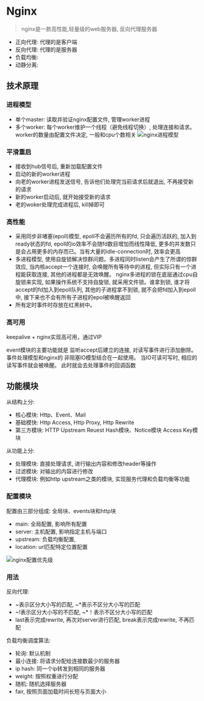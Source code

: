 # Nginx

> nginx是一款高性能,轻量级的web服务器, 反向代理服务器

- 正向代理: 代理的是客户端
- 反向代理: 代理的是服务器
- 负载均衡:
- 动静分离:

## 技术原理

### 进程模型

- 单个master: 读取并验证nginx配置文件, 管理worker进程
- 多个worker: 每个worker维护一个线程（避免线程切换）, 处理连接和请求。worker的数量由配置文件决定, 一般和cpu个数相关
![nginx进程模型](../images/nginx架构图.png)

### 平滑重启

- 接收到hub信号后, 重新加载配置文件
- 启动的新的worker进程
- 向老的worker进程发送信号, 告诉他们处理完当前请求后就退出, 不再接受新的请求
- 新的worker启动后, 就开始接受新的请求
- 老的woker处理完成进程后, kill掉即可

### 高性能

- 采用同步非堵塞(epoll)模型, epoll不会遍历所有的fd, 只会遍历活跃的, 加入到ready状态的fd, epoll的io效率不会随fd数目增加而线性降低, 更多的并发数只是会占用更多的内存而已。当有大量的idle-connection时, 效率会更高
- 多进程模型, 使用自旋锁解决惊群问题。多进程同时listen会产生了所谓的惊群效应, 当内核accept一个连接时, 会唤醒所有等待中的进程, 但实际只有一个进程能获取连接, 其他的进程都是无效唤醒。 nginx多进程的锁在底层通过cpu自旋锁来实现, 如果操作系统不支持自旋锁, 就采用文件锁。谁拿到锁, 谁才将accept的fd加入到epoll队列, 其他的子进程拿不到锁, 就不会把fd加入到epoll中, 接下来也不会有所有子进程的epol被唤醒返回
- 所有定时事件时存放在红黑树中。

### 高可用

keepalive + nginx实现高可用，通过VIP

event模块的主要功能就是 监听accept后建立的连接, 对读写事件进行添加删除。 事件处理模型和nginx的 非阻塞IO模型结合在一起使用。 当IO可读可写时, 相应的读写事件就会被唤醒。 此时就会去处理事件的回调函数

## 功能模块

从结构上分:

- 核心模块: Http、Event、Mail
- 基础模快: Http Access, Http Proxy, Http Rewrite
- 第三方模块: HTTP Upstream Reuest Hash模块、Notice模块 Access Key模块

从功能上分:

- 处理模块: 直接处理请求, 进行输出内容和修改header等操作
- 过滤模块: 对输出的内容进行修改
- 代理模块: 例如http upstream之类的模块, 实现服务代理和负载均衡等功能

### 配置模块

配置由三部分组成:  全局块、events块和http块

- main: 全局配置, 影响所有配置
- server: 主机配置, 影响指定主机与端口
- upstream: 负载均衡配置,
- location: url匹配特定位置配置

![nginx配置优先级](../images/nginx-conf-配置优先级.png)

### 用法

反向代理:

- ~表示区分大小写的匹配,  ~*表示不区分大小写的匹配
- ~!表示区分大小写的不匹配,  ~*！表示不区分大小写的匹配
- last表示完成rewrite, 再次对server进行匹配, break表示完成rewrite, 不再匹配

负载均衡调度算法:

- 轮询: 默认机制
- 最小连接: 将请求分配给连接数最少的服务器
- ip hash: 同一个ip转发到相同的服务器
- weight: 按照权重进行分配
- 随机: 随机选择服务器
- fair, 按照页面加载时间长短与页面大小
